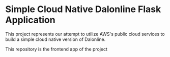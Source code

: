 # Simple Cloud Native Dalonline Flask Application  

This project represents our attempt to utilize AWS's public cloud services to build a simple cloud native version of Dalonline.

This repository is the frontend app of the project

